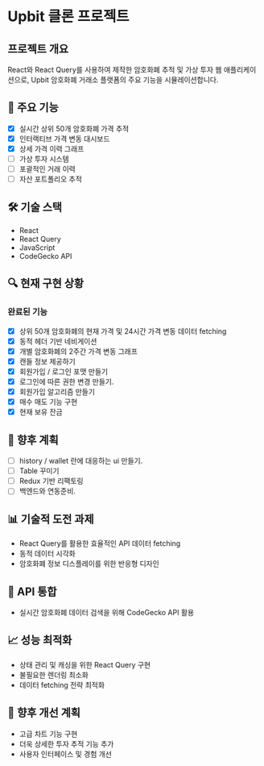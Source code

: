 # Upbit 클론 프로젝트

## 프로젝트 개요
React와 React Query를 사용하여 제작한 암호화폐 추적 및 가상 투자 웹 애플리케이션으로, Upbit 암호화폐 거래소 플랫폼의 주요 기능을 시뮬레이션합니다.

## 🚀 주요 기능
- [X] 실시간 상위 50개 암호화폐 가격 추적
- [X] 인터랙티브 가격 변동 대시보드
- [X] 상세 가격 이력 그래프
- [ ] 가상 투자 시스템
- [ ] 포괄적인 거래 이력
- [ ] 자산 포트폴리오 추적

## 🛠 기술 스택
- React
- React Query
- JavaScript
- CodeGecko API

## 🔍 현재 구현 상황
### 완료된 기능
- [X] 상위 50개 암호화폐의 현재 가격 및 24시간 가격 변동 데이터 fetching
- [X] 동적 헤더 기반 네비게이션
- [X] 개별 암호화폐의 2주간 가격 변동 그래프
- [X] 캔들 정보 제공하기 
- [X] 회원가입 / 로그인 포맷 만들기 
- [X] 로그인에 따른 권한 변경 만들기. 
- [X] 회원가입 알고리즘 만들기
- [X] 매수 매도 기능 구현 
- [X] 현재 보유 잔금

## 🎯 향후 계획
- [ ] history / wallet 란에 대응하는 ui 만들기. 
- [ ] Table 꾸미기  
- [ ] Redux 기반 리팩토링  
- [ ] 백엔드와 연동준비. 

## 📊 기술적 도전 과제
- React Query를 활용한 효율적인 API 데이터 fetching
- 동적 데이터 시각화
- 암호화폐 정보 디스플레이를 위한 반응형 디자인

## 🔗 API 통합
- 실시간 암호화폐 데이터 검색을 위해 CodeGecko API 활용

## 📈 성능 최적화
- 상태 관리 및 캐싱을 위한 React Query 구현
- 불필요한 렌더링 최소화
- 데이터 fetching 전략 최적화

## 🚧 향후 개선 계획
- 고급 차트 기능 구현
- 더욱 상세한 투자 추적 기능 추가
- 사용자 인터페이스 및 경험 개선